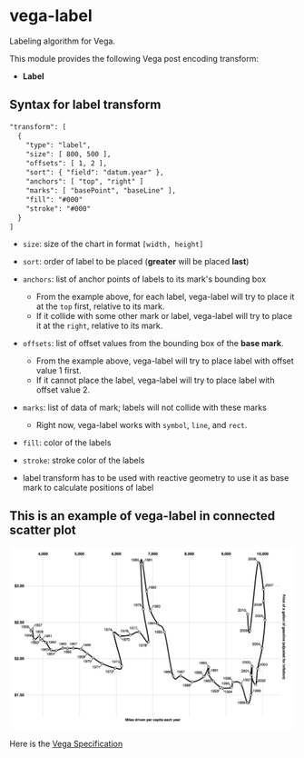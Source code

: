 # vega-label

Labeling algorithm for Vega.

This module provides the following Vega post encoding transform:

- **Label**

## Syntax for label transform

```
"transform": [
  {
    "type": "label",
    "size": [ 800, 500 ],
    "offsets": [ 1, 2 ],
    "sort": { "field": "datum.year" },
    "anchors": [ "top", "right" ]
    "marks": [ "basePoint", "baseLine" ],
    "fill": "#000"
    "stroke": "#000"
  }
]
```

- `size`: size of the chart in format `[width, height]`

- `sort`: order of label to be placed (**greater** will be placed **last**)

- `anchors`: list of anchor points of labels to its mark's bounding box
  - From the example above, for each label, vega-label will try to place it at the `top` first, relative to its mark.
  - If it collide with some other mark or label, vega-label will try to place it at the `right`, relative to its mark.

- `offsets`: list of offset values from the bounding box of the **base mark**.
  - From the example above, vega-label will try to place label with offset value 1 first.
  - If it cannot place the label, vega-label will try to place label with offset value 2.

- `marks`: list of data of mark; labels will not collide with these marks
  - Right now, vega-label works with `symbol`, `line`, and `rect`.

- `fill`: color of the labels

- `stroke`: stroke color of the labels

- label transform has to be used with reactive geometry to use it as base mark to calculate positions of label


## This is an example of vega-label in connected scatter plot

![example](pics/label_connected_scatter.png)

Here is the [Vega Specification](./spec/label_connected_scatter.vg.json)


